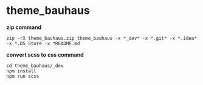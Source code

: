 # theme_bauhaus

**zip command**
```
zip -rX theme_bauhaus.zip theme_bauhaus -x *_dev* -x *.git* -x *.idea* -x *.DS_Store -x *README.md
```


**convert scss to css command** 
```
cd theme_bauhaus/_dev
npm install
npm run scss
```
